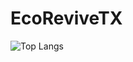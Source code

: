 # EcoReviveTX

![Top Langs](https://github-readme-stats.vercel.app/api/top-langs/?username=AnishK05&size_weight=0.25&count_weight=0.75)
